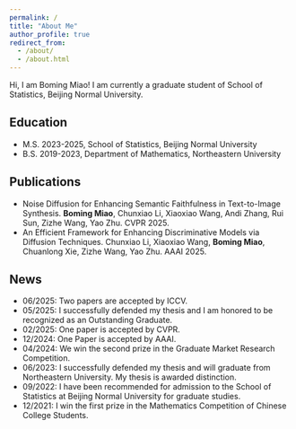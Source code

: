 ```yaml
---
permalink: /
title: "About Me"
author_profile: true
redirect_from: 
  - /about/
  - /about.html
---
```

Hi, I am Boming Miao! I am currently a graduate student of School of Statistics, Beijing Normal University.
## Education
- M.S. 2023-2025, School of Statistics, Beijing Normal University
- B.S. 2019-2023, Department of Mathematics, Northeastern University

## Publications
- Noise Diffusion for Enhancing Semantic Faithfulness in Text-to-Image Synthesis.
**Boming Miao**, Chunxiao Li, Xiaoxiao Wang, Andi Zhang, Rui Sun, Zizhe Wang, Yao Zhu. CVPR 2025.
- An Efficient Framework for Enhancing Discriminative Models via Diffusion Techniques.
Chunxiao Li, Xiaoxiao Wang, **Boming Miao**, Chuanlong Xie, Zizhe Wang, Yao Zhu. AAAI 2025.



## News
- 06/2025: Two papers are accepted by ICCV.
- 05/2025: I successfully defended my thesis and I am honored to be recognized as an Outstanding Graduate.
- 02/2025: One paper is accepted by CVPR.
- 12/2024: One Paper is accepted by AAAI.
- 04/2024: We win the second prize in the Graduate Market Research Competition.
- 06/2023: I successfully defended my thesis and will graduate from Northeastern University. My thesis is awarded distinction.
- 09/2022: I have been recommended for admission to the School of Statistics at Beijing Normal University for graduate studies.
- 12/2021: I win the first prize in the Mathematics Competition of Chinese College Students.